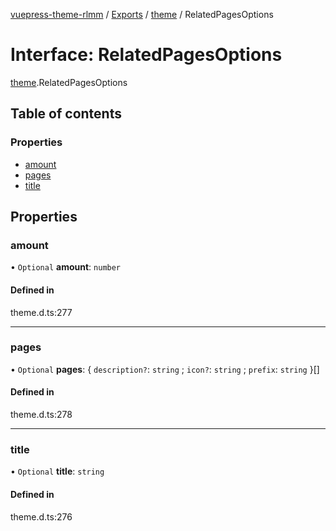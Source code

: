 [vuepress-theme-rlmm](../README.md) / [Exports](../modules.md) / [theme](../modules/theme.md) / RelatedPagesOptions

# Interface: RelatedPagesOptions

[theme](../modules/theme.md).RelatedPagesOptions

## Table of contents

### Properties

- [amount](theme.RelatedPagesOptions.md#amount)
- [pages](theme.RelatedPagesOptions.md#pages)
- [title](theme.RelatedPagesOptions.md#title)

## Properties

### amount

• `Optional` **amount**: `number`

#### Defined in

theme.d.ts:277

___

### pages

• `Optional` **pages**: { `description?`: `string` ; `icon?`: `string` ; `prefix`: `string`  }[]

#### Defined in

theme.d.ts:278

___

### title

• `Optional` **title**: `string`

#### Defined in

theme.d.ts:276
